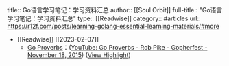 title:: Go语言学习笔记：学习资料汇总
author:: [[Soul Orbit]]
full-title:: "Go语言学习笔记：学习资料汇总"
type:: [[Readwise]]
category:: #articles
url:: https://r12f.com/posts/learning-golang-essential-learning-materials/#more

- [[Readwise]] [[2023-02-07]]
	- [Go Proverbs](http://go-proverbs.github.io/)：([YouTube: Go Proverbs - Rob Pike - Gopherfest - November 18, 2015](https://www.youtube.com/watch?v=PAAkCSZUG1c&ab_channel=TheGoProgrammingLanguage)) ([View Highlight](https://read.readwise.io/read/01grmzdf1r4s7meyyqnmby0qbn))
